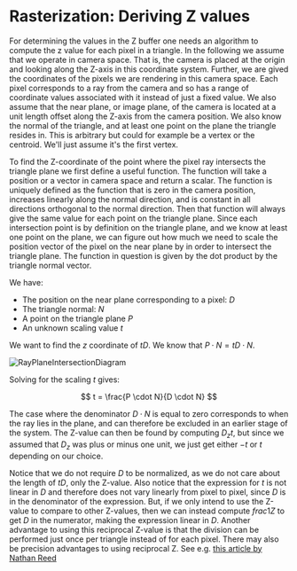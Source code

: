 # Rasterization: Deriving Z values

For determining the values in the Z buffer one needs an algorithm to compute the z value for each pixel in a triangle.
In the following we assume that we operate in camera space. That is, the camera is placed at the origin and looking along the Z-axis in this coordinate system.
Further, we are gived the coordinates of the pixels we are rendering in this camera space. Each pixel corresponds to a ray from the camera
and so has a range of coordinate values associated with it instead of just a fixed value. We also assume that the near plane, or image plane, of the camera is located
at a unit length offset along the Z-axis from the camera position. We also know the normal of the triangle, and at least one point on the plane the triangle resides in.
This is arbitrary but could for example be a vertex or the centroid. We'll just assume it's the first vertex.

To find the Z-coordinate of the point where the pixel ray intersects the triangle plane we first define a useful function.
The function will take a position or a vector in camera space and return a scalar.
The function is uniquely defined as the function that is zero in the camera position,
increases linearly along the normal direction,
and is constant in all directions orthogonal to the normal direction.
Then that function will always give the same value for each point on the triangle plane.
Since each intersection point is by definition on the triangle plane, and we know at least one point on the plane,
we can figure out how much we need to scale the position vector of the pixel on the near plane by in order to intersect the triangle plane.
The function in question is given by the dot product by the triangle normal vector.

We have:
- The position on the near plane corresponding to a pixel: $D$
- The triangle normal: $N$
- A point on the triangle plane $P$
- An unknown scaling value $t$

We want to find the $z$ coordinate of $tD$.
We know that $P \cdot N = tD \cdot N$.

![RayPlaneIntersectionDiagram](https://user-images.githubusercontent.com/5385533/213801909-5d60ba16-345f-4b38-a099-bdde0199bde6.png)

Solving for the scaling $t$ gives:

$$ t  = \frac{P \cdot N}{D \cdot N} $$

The case where the denominator $D \cdot N$ is equal to zero corresponds to when the ray lies in the plane, and can therefore be excluded in an earlier stage of the system.
The Z-value can then be found by computing $D_z t$, but since we assumed that $D_z$ was plus or minus one unit, we just get either $-t$ or $t$ depending on our choice.

Notice that we do not require $D$ to be normalized, as we do not care about the length of $tD$, only the Z-value.
Also notice that the expression for $t$ is not linear in $D$ and therefore does not vary linearly from pixel to pixel, since $D$ is in the denominator of the expression. But, if we only intend to use the Z-value to compare to other Z-values, then we can instead compute $frac{1}{Z}$ to get $D$ in the numerator, making the expression linear in $D$. Another advantage to using this reciprocal Z-value is that the division can be performed just once per triangle instead of for each pixel.
There may also be precision advantages to using reciprocal Z. See e.g. [this article by Nathan Reed](https://developer.nvidia.com/content/depth-precision-visualized)



